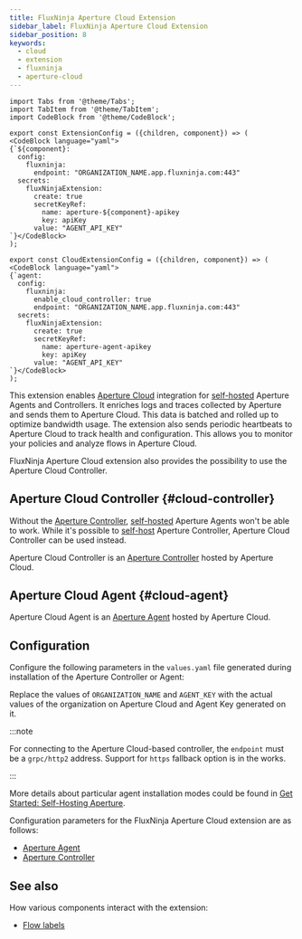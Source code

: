 ```yaml
---
title: FluxNinja Aperture Cloud Extension
sidebar_label: FluxNinja Aperture Cloud Extension
sidebar_position: 8
keywords:
  - cloud
  - extension
  - fluxninja
  - aperture-cloud
---
```


```mdx-code-block
import Tabs from '@theme/Tabs';
import TabItem from '@theme/TabItem';
import CodeBlock from '@theme/CodeBlock';
```

```mdx-code-block
export const ExtensionConfig = ({children, component}) => (
<CodeBlock language="yaml">
{`${component}:
  config:
    fluxninja:
      endpoint: "ORGANIZATION_NAME.app.fluxninja.com:443"
  secrets:
    fluxNinjaExtension:
      create: true
      secretKeyRef:
        name: aperture-${component}-apikey
        key: apiKey
      value: "AGENT_API_KEY"
`}</CodeBlock>
);
```

```mdx-code-block
export const CloudExtensionConfig = ({children, component}) => (
<CodeBlock language="yaml">
{`agent:
  config:
    fluxninja:
      enable_cloud_controller: true
      endpoint: "ORGANIZATION_NAME.app.fluxninja.com:443"
  secrets:
    fluxNinjaExtension:
      create: true
      secretKeyRef:
        name: aperture-agent-apikey
        key: apiKey
      value: "AGENT_API_KEY"
`}</CodeBlock>
);
```

This extension enables [Aperture Cloud][] integration for
[self-hosted][self-hosting] Aperture Agents and Controllers. It enriches logs
and traces collected by Aperture and sends them to Aperture Cloud. This data is
batched and rolled up to optimize bandwidth usage. The extension also sends
periodic heartbeats to Aperture Cloud to track health and configuration. This
allows you to monitor your policies and analyze flows in Aperture Cloud.

FluxNinja Aperture Cloud extension also provides the possibility to use the
Aperture Cloud Controller.

## Aperture Cloud Controller {#cloud-controller}

Without the [Aperture Controller][], [self-hosted][self-hosting-agent] Aperture
Agents won't be able to work. While it's possible to [self-host][self-hosting]
Aperture Controller, Aperture Cloud Controller can be used instead.

Aperture Cloud Controller is an [Aperture Controller][] hosted by Aperture
Cloud.

## Aperture Cloud Agent {#cloud-agent}

Aperture Cloud Agent is an [Aperture Agent][] hosted by Aperture Cloud.

## Configuration

Configure the following parameters in the `values.yaml` file generated during
installation of the Aperture Controller or Agent:

<Tabs>
  <TabItem value="Aperture Cloud Controller">
    <Tabs>
      <TabItem value="Agent">
        <CloudExtensionConfig />
      </TabItem>
    </Tabs>
  </TabItem>
  <TabItem value="Self-Hosted Controller">
    <Tabs>
      <TabItem value="Controller">
        <ExtensionConfig component="controller" />
      </TabItem>
      <TabItem value="Agent">
        <ExtensionConfig component="agent" />
      </TabItem>
    </Tabs>
  </TabItem>
</Tabs>

Replace the values of `ORGANIZATION_NAME` and `AGENT_KEY` with the actual values
of the organization on Aperture Cloud and Agent Key generated on it.

:::note

For connecting to the Aperture Cloud-based controller, the `endpoint` must be a
`grpc/http2` address. Support for `https` fallback option is in the works.

:::

More details about particular agent installation modes could be found in
[Get Started: Self-Hosting Aperture](/self-hosting/agent/agent.md).

Configuration parameters for the FluxNinja Aperture Cloud extension are as
follows:

- [Aperture Agent](/reference/configuration/agent.md#flux-ninja-extension-config)
- [Aperture Controller](/reference/configuration/controller.md/#flux-ninja-extension-config)

## See also

How various components interact with the extension:

- [Flow labels](/concepts/flow-label.md#extension)

[self-hosting]: /self-hosting/self-hosting.md
[self-hosting-agent]: /self-hosting/agent/agent.md
[aperture cloud]: /introduction.md
[aperture controller]: /self-hosting/architecture.md#aperture-controller
[aperture agent]: /self-hosting/architecture.md#aperture-agent
